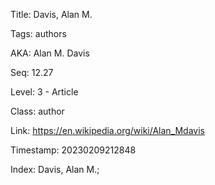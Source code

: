 Title:  Davis, Alan M.

Tags:   authors

AKA:    Alan M. Davis

Seq:    12.27

Level:  3 - Article

Class:  author

Link:   https://en.wikipedia.org/wiki/Alan_Mdavis

Timestamp: 20230209212848

Index:  Davis, Alan M.; 
